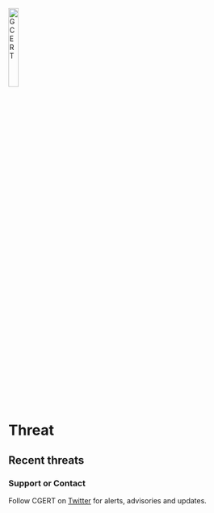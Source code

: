 <a href="/"><img src="https://gcert.nl/over/GCERT_logo_klein.png" width="20%" height="20%" alt="GCERT" border="0" /></a>

# Threat
## Recent threats

### Support or Contact
Follow CGERT on [Twitter](https://twitter.com/GDI_CERT) for alerts, advisories and updates.
